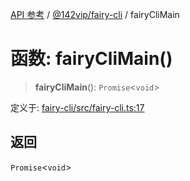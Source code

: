 [API 参考](../wiki/Home) / [@142vip/fairy-cli](../wiki/@142vip.fairy-cli) / fairyCliMain

# 函数: fairyCliMain()

> **fairyCliMain**(): `Promise`<`void`>

定义于: [fairy-cli/src/fairy-cli.ts:17](https://github.com/142vip/core-x/blob/5281e59d2cdd2de59e1ea761d17ed7fe118d1e60/packages/fairy-cli/src/fairy-cli.ts#L17)

## 返回

`Promise`<`void`>

